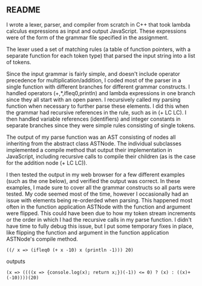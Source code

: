 ## README

I wrote a lexer, parser, and compiler from scratch in C++ that took lambda calculus expressions as input and output JavaScript.
These expressions were of the form of the grammar file specified in the assignment.

The lexer used a set of matching rules (a table of function pointers, with a separate function for each token type) that parsed the input string into a list of tokens.

Since the input grammar is fairly simple, and doesn't include operator precedence for multiplication/addition, I coded most of the parser in a single function with different branches for different grammar constructs. I handled operators (+,\*,ifleq0,println) and lambda expressions in one branch since they all start with an open paren. I recursively called my parsing function when necessary to further parse these elements. I did this when the grammar had recursive references in the rule, such as in (+ LC LC). I then handled variable references (identifiers) and integer constants in separate branches since they were simple rules consisting of single tokens.

The output of my parse function was an AST consisting of nodes all inheriting from the abstract class ASTNode. The individual subclasses implemented a compile method that output their implementation in JavaScript, including recursive calls to compile their children (as is the case for the addition node (+ LC LC)).

I then tested the output in my web browser for a few different examples (such as the one below), and verified the output was correct. In these examples, I made sure to cover all the grammar constructs so all parts were tested. My code seemed most of the time, however I occasionally had an issue with elements being re-orderded when parsing. This happened most often in the function application ASTNode with the function and argument were flipped. This could have been due to how my token stream increments or the order in which I had the recursive calls in my parse function. I didn't have time to fully debug this issue, but I put some temporary fixes in place, like flipping the function and argument in the function application ASTNode's compile method.

```
((/ x => (ifleq0 (+ x -10) x (println -1))) 20)
```
outputs
```
(x => ((((x => {console.log(x); return x;})(-1)) <= 0) ? (x) : ((x)+(-10))))(20)
```
